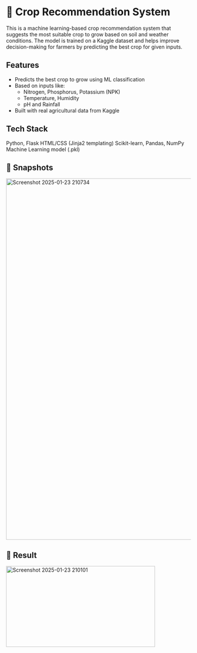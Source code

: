 # 🌾 Crop Recommendation System

This is a machine learning-based crop recommendation system that suggests the most suitable crop to grow based on soil and weather conditions. The model is trained on a Kaggle dataset and helps improve decision-making for farmers by predicting the best crop for given inputs.

##  Features
- Predicts the best crop to grow using ML classification
- Based on inputs like:
  - Nitrogen, Phosphorus, Potassium (NPK)
  - Temperature, Humidity
  - pH and Rainfall
- Built with real agricultural data from Kaggle
  
## Tech Stack
Python, Flask
HTML/CSS (Jinja2 templating)
Scikit-learn, Pandas, NumPy
Machine Learning model (.pkl)

## 📸 Snapshots 


<img width="1915" height="987" alt="Screenshot 2025-01-23 210734" src="https://github.com/user-attachments/assets/a1ed6821-61d0-489f-a55c-e7a627e91309" />

## 📸 Result
<img width="406" height="221" alt="Screenshot 2025-01-23 210101" src="https://github.com/user-attachments/assets/5adc955d-e254-494e-84ba-d8bea11766cb" />

